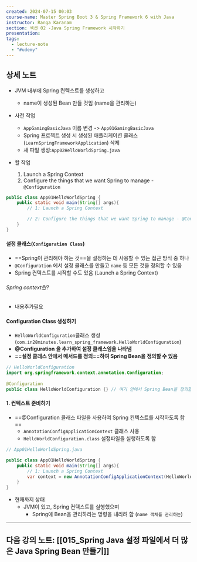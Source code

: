 ```yaml
---
created: 2024-07-15 00:03
course-name: Master Spring Boot 3 & Spring Framework 6 with Java
instructor: Ranga Karanam
section: 섹션 02 -Java Spring Framework 시작하기
presentation: 
tags:
  - lecture-note
  - "#udemy"
---
```

## 상세 노트
- JVM 내부에 Spring 컨텍스트를 생성하고 
	- name이 생성된 Bean 만들 것임 (name을 관리하는)

- 사전 작업
	- `AppGamingBasicJava` 이름 변경 -> `App01GamingBasicJava`
	- Spring 프로젝트 생성 시 생성된 애플리케이션 클래스 (`LearnSpringFrameworkApplication`) 삭제
	- 새 파일 생성:`App02HelloWorldSpring.java`  

- 할 작업
	1. Launch a Spring Context  
	2. Configure the things that we want Spring to manage - `@Configuration`
```java
public class App01HelloWorldSpring {
    public static void main(String[] args){
        // 1: Launch a Spring Context

        // 2: Configure the things that we want Spring to manage - @Configuration
    }
}
```

#### 설정 클래스(`Configuration Class`) 
- ==Spring이 관리해야 하는 것==을 설정하는 데 사용할 수 있는 접근 방식 중 하나
- `@Configuration` 에서 설정 클래스를 만들고 `name` 등 모든 것을 정의할 수 있음 
- Spring 컨텍스트를 시작할 수도 있음 (Launch a Spring Context)

###### Spring context란?
- 내용추가필요 

#### Configuration Class 생성하기
- `HelloWorldConfiguration`클래스 생성 (`com.in28minutes.learn_spring_framework.HelloWorldConfiguration`)
- **@Configuration 을 추가하여 설정 클래스임을 나타냄**
- **==설정 클래스 안에서 메서드를 정의==하여 Spring Bean을 정의할 수 있음**
```java
// HelloWorldConfiguration
import org.springframework.context.annotation.Configuration;  
  
@Configuration  
public class HelloWorldConfiguration {} // 여기 안에서 Spring Bean을 정의할 수 있음 
```

#### 1. 컨텍스트 준비하기 
- ==@Configuration 클래스 파일을 사용하여 Spring 컨텍스트를 시작하도록 함== 
	- `AnnotationConfigApplicationContext` 클래스 사용
	- `HelloWorldConfiguration.class` 설정파일을 실행하도록 함
```java
// App01HelloWorldSpring.java

public class App01HelloWorldSpring {
    public static void main(String[] args){
        // 1: Launch a Spring Context
        var context = new AnnotationConfigApplicationContext(HelloWorldConfiguration.class);
    }
}
```

- 현재까지 상태
	- JVM이 있고, Spring 컨텍스트를 실행했으며
		- Spring에 Bean을 관리하라는 명령을 내리려 함 (`name 객체를 관리하는`)
--- 
## 다음 강의 노트: [[015_Spring Java 설정 파일에서 더 많은 Java Spring Bean 만들기]]
